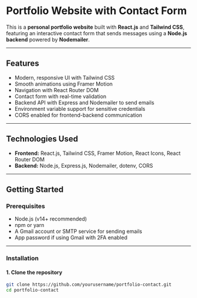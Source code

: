 # Portfolio Website with Contact Form

This is a **personal portfolio website** built with **React.js** and **Tailwind CSS**, featuring an interactive contact form that sends messages using a **Node.js backend** powered by **Nodemailer**.

---

## Features

- Modern, responsive UI with Tailwind CSS
- Smooth animations using Framer Motion
- Navigation with React Router DOM
- Contact form with real-time validation
- Backend API with Express and Nodemailer to send emails
- Environment variable support for sensitive credentials
- CORS enabled for frontend-backend communication

---

## Technologies Used

- **Frontend:** React.js, Tailwind CSS, Framer Motion, React Icons, React Router DOM
- **Backend:** Node.js, Express.js, Nodemailer, dotenv, CORS

---

## Getting Started

### Prerequisites

- Node.js (v14+ recommended)
- npm or yarn
- A Gmail account or SMTP service for sending emails
- App password if using Gmail with 2FA enabled

---

### Installation

#### 1. Clone the repository

```bash
git clone https://github.com/yourusername/portfolio-contact.git
cd portfolio-contact

